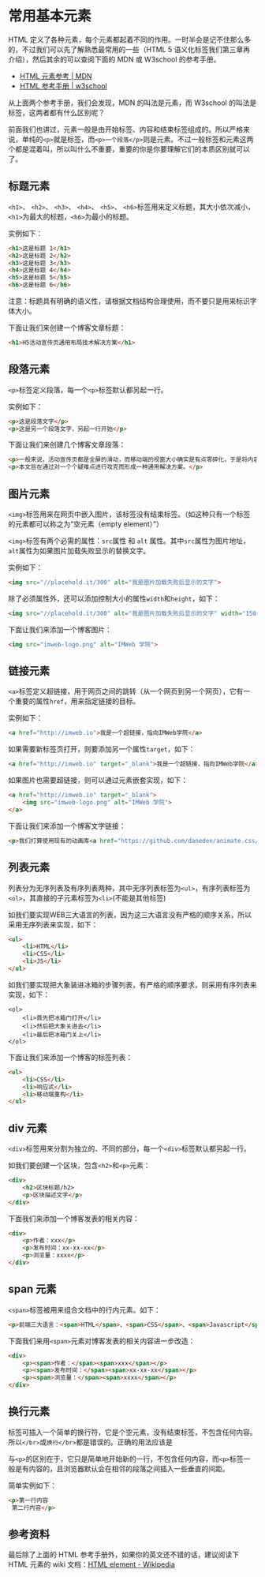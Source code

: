 #  常用基本元素

HTML 定义了各种元素，每个元素都起着不同的作用。一时半会是记不住那么多的，不过我们可以先了解熟悉最常用的一些（HTML 5 语义化标签我们第三章再介绍），然后其余的可以查阅下面的 MDN 或 W3school 的参考手册。

*   [HTML 元素参考 | MDN](https://developer.mozilla.org/zh-CN/docs/Web/HTML/Element)
*   [HTML 参考手册 | w3school](http://www.w3school.com.cn/tags/)

从上面两个参考手册，我们会发现，MDN 的叫法是元素，而 W3school 的叫法是标签，这两者都有什么区别呢？

前面我们也讲过，元素一般是由开始标签、内容和结束标签组成的。所以严格来说，单纯的`<p>`就是标签，而`<p>一个段落</p>`则是元素。不过一般标签和元素这两个都是混着叫，所以叫什么不重要，重要的你是你要理解它们的本质区别就可以了。

## 标题元素

`<h1>`、 `<h2>`、 `<h3>`、 `<h4>`、 `<h5>`、 `<h6>`标签用来定义标题，其大小依次减小，`<h1>`为最大的标题，`<h6>`为最小的标题。

实例如下：

```html
<h1>这是标题 1</h1>
<h2>这是标题 2</h2>
<h3>这是标题 3</h3>
<h4>这是标题 4</h4>
<h5>这是标题 5</h5>
<h6>这是标题 6</h6>
```

注意：标题具有明确的语义性，请根据文档结构合理使用，而不要只是用来标识字体大小。

下面让我们来创建一个博客文章标题：

```html
<h1>H5活动宣传页通用布局技术解决方案</h1>
```

## 段落元素

`<p>`标签定义段落，每一个`<p>`标签默认都另起一行。

实例如下：

```html
<p>这是段落文字</p>
<p>这是另一个段落文字，另起一行开始</p>
```

下面让我们来创建几个博客文章段落：

```html
<p>一般来说，活动宣传页都是全屏的滑动，而移动端的视窗大小确实是有点零碎化，于是将内容在不同的手机上良好展示出现就显得有点挑战了。</p>
<p>本文旨在通过对一个个疑难点进行攻克而形成一种通用解决方案。</p>
```

## 图片元素

`<img>`标签用来在网页中嵌入图片，该标签没有结束标签。（如这种只有一个标签的元素都可以称之为“空元素（empty element）”）

`<img>`标签有两个必需的属性：`src`属性 和 `alt` 属性。其中`src`属性为图片地址，`alt`属性为如果图片加载失败显示的替换文字。

实例如下：

```html
<img src="//placehold.it/300" alt="我是图片加载失败后显示的文字">

```

除了必须属性外，还可以添加控制大小的属性`width`和`height`，如下：

```html
<img src="//placehold.it/300" alt="我是图片加载失败后显示的文字" width="150" height="150">
```

下面让我们来添加一个博客图片：

```html
<img src="imweb-logo.png" alt="IMWeb 学院">
```

## 链接元素

`<a>`标签定义超链接，用于网页之间的跳转（从一个网页到另一个网页），它有一个重要的属性`href`，用来指定链接的目标。

实例如下：

```html
<a href="http://imweb.io">我是一个超链接，指向IMWeb学院</a>
```

如果需要新标签页打开，则要添加另一个属性`target`，如下：

```html
<a href="http://imweb.io" target="_blank">我是一个超链接，指向IMWeb学院</a>
```

如果图片也需要超链接，则可以通过元素嵌套实现，如下：

```html
<a href="http://imweb.io" target="_blank">
    <img src="imweb-logo.png" alt="IMWeb 学院">
</a>
```

下面让我们来添加一个博客文字链接：

```html
<p>我们打算使用现有的动画库<a href="https://github.com/daneden/animate.css/">animate.css</a>来实现我们的动画效果</p>
```

## 列表元素

列表分为无序列表及有序列表两种，其中无序列表标签为`<ul>`，有序列表标签为`<ol>`，其直接的子元素标签为`<li>`(不能是其他标签)

如我们要实现WEB三大语言的列表，因为这三大语言没有严格的顺序关系，所以采用无序列表来实现，如下：

```html
<ul>
    <li>HTML</li>
    <li>CSS</li>
    <li>JS</li>
</ul>
```

如我们要实现把大象装进冰箱的步骤列表，有严格的顺序要求，则采用有序列表来实现，如下：

```
<ol>
    <li>首先把冰箱门打开</li>
    <li>然后把大象关进去</li>
    <li>最后把冰箱门关上</li>
</ol>
```

下面让我们来添加一个博客的标签列表：

```html
<ul>
    <li>CSS</li>
    <li>响应式</li>
    <li>移动端重构</li>
</ul>
```

## div 元素

`<div>`标签用来分割为独立的、不同的部分，每一个`<div>`标签默认都另起一行。

如我们要创建一个区块，包含`<h2>`和`<p>`元素：

```html
<div>
    <h2>区块标题/h2>
    <p>区块描述文字</p>
</div>

```

下面我们来添加一个博客发表的相关内容：

```html
<div>
    <p>作者：xxx</p>
    <p>发布时间：xx-xx-xx</p>
    <p>浏览量：xxxx</p>
</div>
```

## span 元素

`<span>`标签被用来组合文档中的行内元素。如下：

```html
<p>前端三大语言：<span>HTML</span>、<span>CSS</span>、<span>Javascript</span></p>
```

下面我们来用`<span>`元素对博客发表的相关内容进一步改造：

```html
<div>
    <p><span>作者：</span><span>xxx</span></p>
    <p><span>发布时间：</span><span>xx-xx-xx</span></p>
    <p><span>浏览量：</span><span>xxxx</span></p>
</div>
```

## 换行元素

标签可插入一个简单的换行符，它是个空元素，没有结束标签，不包含任何内容。所以`</br>`或`换行</br>`都是错误的。正确的用法应该是

与`<p>`的区别在于，它只是简单地开始新的一行，不包含任何内容，而`<p>`标签一般是有内容的，且浏览器默认会在相邻的段落之间插入一些垂直的间距。

简单实例如下：

```html
<p>第一行内容 
 第二行内容</p>
```

## 参考资料

最后除了上面的 HTML 参考手册外，如果你的英文还不错的话，建议阅读下 HTML 元素的 wiki 文档：[HTML element - Wikipedia](https://en.wikipedia.org/wiki/HTML_element#Document_structure_elements)